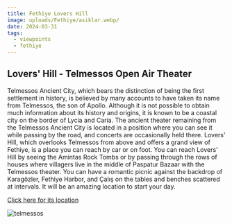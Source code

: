 ```yaml
---
title: Fethiye Lovers Hill
image: uploads/Fethiye/asiklar.webp/
date: 2024-03-31
tags:
  - viewpoints
  - fethiye
---
```


## Lovers' Hill - Telmessos Open Air Theater

Telmessos Ancient City, which bears the distinction of being the first settlement in history, is believed by many accounts to have taken its name from Telmessos, the son of Apollo. Although it is not possible to obtain much information about its history and origins, it is known to be a coastal city on the border of Lycia and Caria. The ancient theater remaining from the Telmessos Ancient City is located in a position where you can see it while passing by the road, and concerts are occasionally held there. Lovers' Hill, which overlooks Telmessos from above and offers a grand view of Fethiye, is a place you can reach by car or on foot. You can reach Lovers' Hill by seeing the Amintas Rock Tombs or by passing through the rows of houses where villagers live in the middle of Paspatur Bazaar with the Telmessos theater. You can have a romantic picnic against the backdrop of Karagözler, Fethiye Harbor, and Çalış on the tables and benches scattered at intervals. It will be an amazing location to start your day.


[Click here for its location](https://maps.app.goo.gl/tRYDbt74UXpwRvt78)

![telmessos](/uploads/Fethiye/telmessos.jpeg)